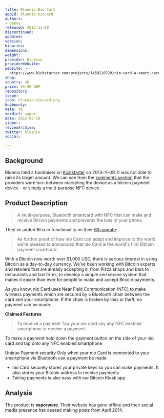 ```yaml
---
title: Bluenio Nio Card
appId: bluenio.niocard
authors:
- danny
released: 2013-11-09
discontinued: 
updated: 
version: 
binaries: 
dimensions: 
weight: 
provider: Bluenio
providerWebsite: 
website: >-
  https://www.kickstarter.com/projects/1459210729/nio-card-a-smart-card-which-upgrades-your-phone-an/posts
shop: 
country: UK
price: 59.99 GBP
repository: 
issue: 
icon: bluenio.niocard.png
bugbounty: 
meta: ok
verdict: vapor
date: 2022-05-10
signer: 
reviewArchive: 
twitter: bluenio
social: 

---
```


## Background 

Bluenio held a fundraiser on [Kickstarter](https://www.kickstarter.com/projects/1459210729/nio-card-a-smart-card-which-upgrades-your-phone-an/posts) on 2013-11-09. It was not able to raise its target amount. We can see from the [comments section](https://www.kickstarter.com/projects/1459210729/nio-card-a-smart-card-which-upgrades-your-phone-an/comments) that the providers were torn between marketing the device as a bitcoin payment device - or simply a multi-purpose NFC device. 

## Product Description

> A multi-purpose, Bluetooth smartcard with NFC that can make and receive Bitcoin payments and prevents the loss of your phone.

They've added Bitcoin functionality on their [6th update](https://www.kickstarter.com/projects/1459210729/nio-card-a-smart-card-which-upgrades-your-phone-an/posts/678441):

> As further proof of how nio Card can adapt and improve to the world, we're pleased to announced that nio Card is the world's first Bitcoin payment smartcard.
>
With a Bitcoin now worth over $1,000 USD, there is serious interest in using Bitcoin as a day-to-day currency. We’ve been working with Bitcoin experts and retailers that are already accepting it, from Pizza shops and bars to restaurants and taxi firms, to develop a simple and secure system that makes it easier than ever for people to make and accept Bitcoin payments.
>
As you know, nio Card uses Near Field Communication (NFC) to make wireless payments which are secured by a Bluetooth chain between the card and your smartphone. If the chain is broken by loss or theft, no payment can be made.

**Claimed Features**

> To receive a payment
Tap your nio card ony any NFC enabled smartphone to receive a payment
>
To make a payment
hold down the payment button on the side of your nio card and tap onto any NFC enabled smartphone
>
Unique Payment security
Only when your nio Card is connected to your smartphone via Bluetooth can a payment be made.
>
- nio Card securely stores your private keys so you can make payments. It also stores your Bitcoin address to receive payments 
- Taking payments is also easy with our Bitcoin Kiosk app

## Analysis 

The product is **vaporware**. Their website has gone offline and their social media presence has ceased making posts from April 2014. 